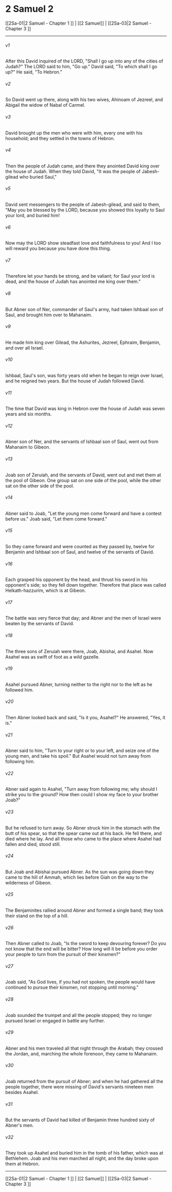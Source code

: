 # 2 Samuel 2

[[2Sa-01|2 Samuel - Chapter 1 ]] | [[2 Samuel]] | [[2Sa-03|2 Samuel - Chapter 3 ]]
***

###### v1
After this David inquired of the LORD, "Shall I go up into any of the cities of Judah?" The LORD said to him, "Go up." David said, "To which shall I go up?" He said, "To Hebron."
###### v2
So David went up there, along with his two wives, Ahinoam of Jezreel, and Abigail the widow of Nabal of Carmel.
###### v3
David brought up the men who were with him, every one with his household; and they settled in the towns of Hebron.
###### v4
Then the people of Judah came, and there they anointed David king over the house of Judah. When they told David, "It was the people of Jabesh-gilead who buried Saul,"
###### v5
David sent messengers to the people of Jabesh-gilead, and said to them, "May you be blessed by the LORD, because you showed this loyalty to Saul your lord, and buried him!
###### v6
Now may the LORD show steadfast love and faithfulness to you! And I too will reward you because you have done this thing.
###### v7
Therefore let your hands be strong, and be valiant; for Saul your lord is dead, and the house of Judah has anointed me king over them."
###### v8
But Abner son of Ner, commander of Saul's army, had taken Ishbaal son of Saul, and brought him over to Mahanaim.
###### v9
He made him king over Gilead, the Ashurites, Jezreel, Ephraim, Benjamin, and over all Israel.
###### v10
Ishbaal, Saul's son, was forty years old when he began to reign over Israel, and he reigned two years. But the house of Judah followed David.
###### v11
The time that David was king in Hebron over the house of Judah was seven years and six months.
###### v12
Abner son of Ner, and the servants of Ishbaal son of Saul, went out from Mahanaim to Gibeon.
###### v13
Joab son of Zeruiah, and the servants of David, went out and met them at the pool of Gibeon. One group sat on one side of the pool, while the other sat on the other side of the pool.
###### v14
Abner said to Joab, "Let the young men come forward and have a contest before us." Joab said, "Let them come forward."
###### v15
So they came forward and were counted as they passed by, twelve for Benjamin and Ishbaal son of Saul, and twelve of the servants of David.
###### v16
Each grasped his opponent by the head, and thrust his sword in his opponent's side; so they fell down together. Therefore that place was called Helkath-hazzurim, which is at Gibeon.
###### v17
The battle was very fierce that day; and Abner and the men of Israel were beaten by the servants of David.
###### v18
The three sons of Zeruiah were there, Joab, Abishai, and Asahel. Now Asahel was as swift of foot as a wild gazelle.
###### v19
Asahel pursued Abner, turning neither to the right nor to the left as he followed him.
###### v20
Then Abner looked back and said, "Is it you, Asahel?" He answered, "Yes, it is."
###### v21
Abner said to him, "Turn to your right or to your left, and seize one of the young men, and take his spoil." But Asahel would not turn away from following him.
###### v22
Abner said again to Asahel, "Turn away from following me; why should I strike you to the ground? How then could I show my face to your brother Joab?"
###### v23
But he refused to turn away. So Abner struck him in the stomach with the butt of his spear, so that the spear came out at his back. He fell there, and died where he lay. And all those who came to the place where Asahel had fallen and died, stood still.
###### v24
But Joab and Abishai pursued Abner. As the sun was going down they came to the hill of Ammah, which lies before Giah on the way to the wilderness of Gibeon.
###### v25
The Benjaminites rallied around Abner and formed a single band; they took their stand on the top of a hill.
###### v26
Then Abner called to Joab, "Is the sword to keep devouring forever? Do you not know that the end will be bitter? How long will it be before you order your people to turn from the pursuit of their kinsmen?"
###### v27
Joab said, "As God lives, if you had not spoken, the people would have continued to pursue their kinsmen, not stopping until morning."
###### v28
Joab sounded the trumpet and all the people stopped; they no longer pursued Israel or engaged in battle any further.
###### v29
Abner and his men traveled all that night through the Arabah; they crossed the Jordan, and, marching the whole forenoon, they came to Mahanaim.
###### v30
Joab returned from the pursuit of Abner; and when he had gathered all the people together, there were missing of David's servants nineteen men besides Asahel.
###### v31
But the servants of David had killed of Benjamin three hundred sixty of Abner's men.
###### v32
They took up Asahel and buried him in the tomb of his father, which was at Bethlehem. Joab and his men marched all night, and the day broke upon them at Hebron.

***

[[2Sa-01|2 Samuel - Chapter 1 ]] | [[2 Samuel]] | [[2Sa-03|2 Samuel - Chapter 3 ]]
